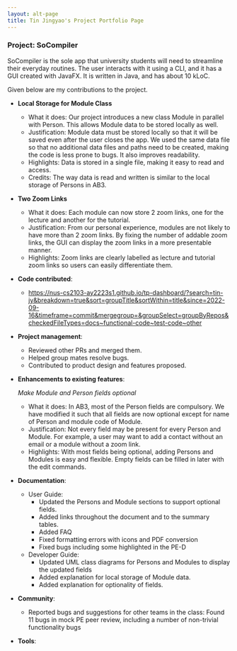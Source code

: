 ```yaml
---
layout: alt-page
title: Tin Jingyao's Project Portfolio Page
---
```


### Project: SoCompiler

SoCompiler is the sole app that university students will need to streamline their everyday routines. The user interacts with it using a CLI, and it has a GUI created with JavaFX. It is written in Java, and has about 10 kLoC.

Given below are my contributions to the project.

* **Local Storage for Module Class**
    * What it does: Our project introduces a new class Module in parallel with Person. This allows Module data to be stored locally as well.
    * Justification: Module data must be stored locally so that it will be saved even after the user closes the app. We used the same data file so that no additional data files and paths need to be created, making the code is less prone to bugs. It also improves readability.
    * Highlights: Data is stored in a single file, making it easy to read and access.
    * Credits: The way data is read and written is similar to the local storage of Persons in AB3.

* **Two Zoom Links**
    * What it does: Each module can now store 2 zoom links, one for the lecture and another for the tutorial.
    * Justification: From our personal experience, modules are not likely to have more than 2 zoom links. By fixing the number of addable zoom links, the GUI can display the zoom links in a more presentable manner.
    * Highlights: Zoom links are clearly labelled as lecture and tutorial zoom links so users can easily differentiate them.

* **Code contributed**:
    * https://nus-cs2103-ay2223s1.github.io/tp-dashboard/?search=tin-jy&breakdown=true&sort=groupTitle&sortWithin=title&since=2022-09-16&timeframe=commit&mergegroup=&groupSelect=groupByRepos&checkedFileTypes=docs~functional-code~test-code~other

* **Project management**:
    * Reviewed other PRs and merged them.
    * Helped group mates resolve bugs.
    * Contributed to product design and features proposed.

* **Enhancements to existing features**: <br>

  *Make Module and Person fields optional*
    * What it does: In AB3, most of the Person fields are compulsory. We have modified it such that all fields are now optional except for name of Person and module code of Module.
    * Justification: Not every field may be present for every Person and Module. For example, a user may want to add a contact without an email or a module without a zoom link.
    * Highlights: With most fields being optional, adding Persons and Modules is easy and flexible. Empty fields can be filled in later with the edit commands.

* **Documentation**:
    * User Guide:
        * Updated the Persons and Module sections to support optional fields.
        * Added links throughout the document and to the summary tables.
        * Added FAQ
        * Fixed formatting errors with icons and PDF conversion
        * Fixed bugs including some highlighted in the PE-D
    * Developer Guide:
        * Updated UML class diagrams for Persons and Modules to display the updated fields
        * Added explanation for local storage of Module data.
        * Added explanation for optionality of fields.

* **Community**:
    * Reported bugs and suggestions for other teams in the class: Found 11 bugs in mock PE peer review, including a number of non-trivial functionality bugs

* **Tools**:
